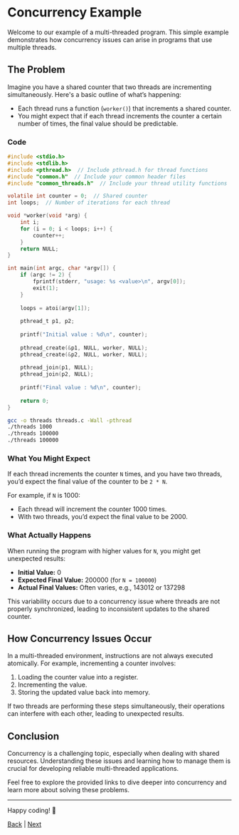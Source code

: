 # Concurrency Example

Welcome to our example of a multi-threaded program. This simple example demonstrates how concurrency issues can arise in programs that use multiple threads. 

## The Problem

Imagine you have a shared counter that two threads are incrementing simultaneously. Here's a basic outline of what’s happening:

- Each thread runs a function (`worker()`) that increments a shared counter.
- You might expect that if each thread increments the counter a certain number of times, the final value should be predictable.

### Code
```C
#include <stdio.h>
#include <stdlib.h>
#include <pthread.h>  // Include pthread.h for thread functions
#include "common.h"  // Include your common header files
#include "common_threads.h"  // Include your thread utility functions

volatile int counter = 0;  // Shared counter
int loops;  // Number of iterations for each thread

void *worker(void *arg) {
    int i;
    for (i = 0; i < loops; i++) {
        counter++;
    }
    return NULL;
}

int main(int argc, char *argv[]) {
    if (argc != 2) {
        fprintf(stderr, "usage: %s <value>\n", argv[0]);
        exit(1);
    }
    
    loops = atoi(argv[1]);
    
    pthread_t p1, p2;
    
    printf("Initial value : %d\n", counter);
    
    pthread_create(&p1, NULL, worker, NULL);
    pthread_create(&p2, NULL, worker, NULL);
    
    pthread_join(p1, NULL);
    pthread_join(p2, NULL);
    
    printf("Final value : %d\n", counter);
    
    return 0;
}

```
```bash
gcc -o threads threads.c -Wall -pthread
./threads 1000
./threads 100000
./threads 100000
```
### What You Might Expect

If each thread increments the counter `N` times, and you have two threads, you’d expect the final value of the counter to be `2 * N`.

For example, if `N` is 1000:
- Each thread will increment the counter 1000 times.
- With two threads, you’d expect the final value to be 2000.

### What Actually Happens

When running the program with higher values for `N`, you might get unexpected results:
- **Initial Value:** 0
- **Expected Final Value:** 200000 (for `N = 100000`)
- **Actual Final Values:** Often varies, e.g., 143012 or 137298

This variability occurs due to a concurrency issue where threads are not properly synchronized, leading to inconsistent updates to the shared counter.

## How Concurrency Issues Occur

In a multi-threaded environment, instructions are not always executed atomically. For example, incrementing a counter involves:
1. Loading the counter value into a register.
2. Incrementing the value.
3. Storing the updated value back into memory.

If two threads are performing these steps simultaneously, their operations can interfere with each other, leading to unexpected results.


## Conclusion

Concurrency is a challenging topic, especially when dealing with shared resources. Understanding these issues and learning how to manage them is crucial for developing reliable multi-threaded applications.

Feel free to explore the provided links to dive deeper into concurrency and learn more about solving these problems.

---

Happy coding! 🚀

[Back](3-MemoryVirtualize.md) | [Next](5-Persistence.md)